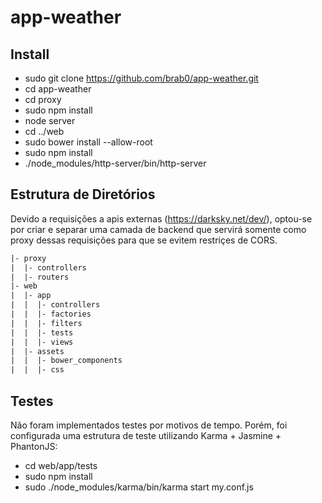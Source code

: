 # app-weather
## Install
- sudo git clone https://github.com/brab0/app-weather.git
- cd app-weather
- cd proxy
- sudo npm install
- node server
- cd ../web
- sudo bower install --allow-root
- sudo npm install
- ./node_modules/http-server/bin/http-server

## Estrutura de Diretórios
Devido a requisições a apis externas (https://darksky.net/dev/), optou-se por criar e separar uma camada de backend que servirá somente como proxy dessas requisições para que se evitem restriçes de CORS.
```html
|- proxy
|  |- controllers
|  |- routers
|- web
|  |- app
|  |  |- controllers
|  |  |- factories
|  |  |- filters
|  |  |- tests
|  |  |- views
|  |- assets
|  |  |- bower_components
|  |  |- css
```

## Testes
Não foram implementados testes por motivos de tempo. Porém, foi configurada uma estrutura de teste utilizando Karma + Jasmine + PhantonJS:

- cd web/app/tests
- sudo npm install
- sudo ./node_modules/karma/bin/karma start my.conf.js

